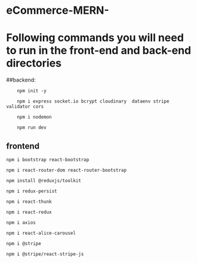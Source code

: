 # eCommerce-MERN-
# Following commands you will need to run in the front-end and back-end directories


##backend:

        npm init -y
        
        npm i express socket.io bcrypt cloudinary  dataenv stripe validator cors
        
        npm i nodemon
        
        npm run dev


## frontend

    npm i bootstrap react-bootstrap
    
    npm i react-router-dom react-router-bootstrap
    
    npm install @reduxjs/toolkit
    
    npm i redux-persist
    
    npm i react-thunk
    
    npm i react-redux
    
    npm i axios
    
    npm i react-alice-carousel
    
    npm i @stripe
    
    npm i @stripe/react-stripe-js
